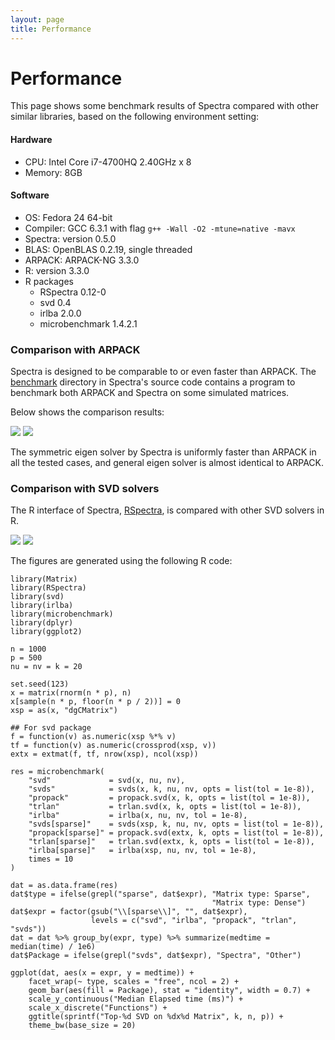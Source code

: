 ```yaml
---
layout: page
title: Performance
---
```


# Performance

This page shows some benchmark results of Spectra compared with other similar
libraries, based on the following environment setting:

<h4><span class="label label-success">Hardware</span></h4>

- CPU: Intel Core i7-4700HQ 2.40GHz x 8
- Memory: 8GB

<h4><span class="label label-success">Software</span></h4>

- OS: Fedora 24 64-bit
- Compiler: GCC 6.3.1 with flag `g++ -Wall -O2 -mtune=native -mavx`
- Spectra: version 0.5.0
- BLAS: OpenBLAS 0.2.19, single threaded
- ARPACK: ARPACK-NG 3.3.0
- R: version 3.3.0
- R packages
  - RSpectra 0.12-0
  - svd 0.4
  - irlba 2.0.0
  - microbenchmark 1.4.2.1

### Comparison with ARPACK

Spectra is designed to be comparable to or even faster than ARPACK.
The [benchmark](https://github.com/yixuan/spectra/tree/master/benchmark)
directory in Spectra's source code contains a program to benchmark both
ARPACK and Spectra on some simulated matrices.

Below shows the comparison results:

<img src="{{ '/img/benchmark-sym.png' | prepend: site.baseurl }}" class="img-responsive" />

<img src="{{ '/img/benchmark-gen.png' | prepend: site.baseurl }}" class="img-responsive" />

The symmetric eigen solver by Spectra is uniformly faster than ARPACK in all the
tested cases, and general eigen solver is almost identical to ARPACK.

### Comparison with SVD solvers

The R interface of Spectra,
[RSpectra](http://cran.r-project.org/package=RSpectra), is compared with
other SVD solvers in R.

<img src="{{ '/img/benchmark-svd-small.png' | prepend: site.baseurl }}" class="img-responsive" />

<img src="{{ '/img/benchmark-svd-large.png' | prepend: site.baseurl }}" class="img-responsive" />

The figures are generated using the following R code:

<pre><code class="r">library(Matrix)
library(RSpectra)
library(svd)
library(irlba)
library(microbenchmark)
library(dplyr)
library(ggplot2)

n = 1000
p = 500
nu = nv = k = 20

set.seed(123)
x = matrix(rnorm(n * p), n)
x[sample(n * p, floor(n * p / 2))] = 0
xsp = as(x, "dgCMatrix")

## For svd package
f = function(v) as.numeric(xsp %*% v)
tf = function(v) as.numeric(crossprod(xsp, v))
extx = extmat(f, tf, nrow(xsp), ncol(xsp))

res = microbenchmark(
    "svd"             = svd(x, nu, nv),
    "svds"            = svds(x, k, nu, nv, opts = list(tol = 1e-8)),
    "propack"         = propack.svd(x, k, opts = list(tol = 1e-8)),
    "trlan"           = trlan.svd(x, k, opts = list(tol = 1e-8)),
    "irlba"           = irlba(x, nu, nv, tol = 1e-8),
    "svds[sparse]"    = svds(xsp, k, nu, nv, opts = list(tol = 1e-8)),
    "propack[sparse]" = propack.svd(extx, k, opts = list(tol = 1e-8)),
    "trlan[sparse]"   = trlan.svd(extx, k, opts = list(tol = 1e-8)),
    "irlba[sparse]"   = irlba(xsp, nu, nv, tol = 1e-8),
    times = 10
)

dat = as.data.frame(res)
dat$type = ifelse(grepl("sparse", dat$expr), "Matrix type: Sparse",
                                             "Matrix type: Dense")
dat$expr = factor(gsub("\\[sparse\\]", "", dat$expr),
                  levels = c("svd", "irlba", "propack", "trlan", "svds"))
dat = dat %>% group_by(expr, type) %>% summarize(medtime = median(time) / 1e6)
dat$Package = ifelse(grepl("svds", dat$expr), "Spectra", "Other")

ggplot(dat, aes(x = expr, y = medtime)) +
    facet_wrap(~ type, scales = "free", ncol = 2) +
    geom_bar(aes(fill = Package), stat = "identity", width = 0.7) +
    scale_y_continuous("Median Elapsed time (ms)") +
    scale_x_discrete("Functions") +
    ggtitle(sprintf("Top-%d SVD on %dx%d Matrix", k, n, p)) +
    theme_bw(base_size = 20)
</code></pre>
